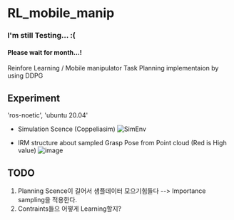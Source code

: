 # RL_mobile_manip

### I'm still Testing...  :(          
#### Please wait for month...!
Reinfore Learning / Mobile manipulator Task Planning implementaion  by using DDPG

## Experiment 
'ros-noetic', 'ubuntu 20.04'

- Simulation Scence (Coppeliasim)
![SimEnv](https://user-images.githubusercontent.com/49723556/151513552-4a18bd52-326e-4349-b107-844899f97b59.png)

- IRM structure about sampled Grasp Pose from Point cloud (Red is High value)
![image](https://user-images.githubusercontent.com/49723556/151492932-8656a287-cd8e-49da-adbd-e60db22570e8.png)

## TODO

1. Planning Scence이 길어서 샘플데이터 모으기힘들다 --> Importance sampling을 적용한다.
2. Contraints들으 어떻게 Learning할지?

